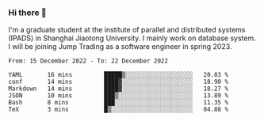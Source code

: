 ### Hi there 👋

I'm a graduate student at the institute of parallel and distributed systems (IPADS) in Shanghai Jiaotong University. I mainly work on database system. I will be joining Jump Trading as a software engineer in spring 2023.

<!--START_SECTION:waka-->

```text
From: 15 December 2022 - To: 22 December 2022

YAML       16 mins         █████▒░░░░░░░░░░░░░░░░░░░   20.83 %
conf       14 mins         ████▓░░░░░░░░░░░░░░░░░░░░   18.90 %
Markdown   14 mins         ████▓░░░░░░░░░░░░░░░░░░░░   18.27 %
JSON       10 mins         ███▒░░░░░░░░░░░░░░░░░░░░░   13.89 %
Bash       8 mins          ███░░░░░░░░░░░░░░░░░░░░░░   11.35 %
TeX        3 mins          █▒░░░░░░░░░░░░░░░░░░░░░░░   04.88 %
```

<!--END_SECTION:waka-->

<!--
**yqmmm/yqmmm** is a ✨ _special_ ✨ repository because its `README.md` (this file) appears on your GitHub profile.

Here are some ideas to get you started:

- 🔭 I’m currently working on ...
- 🌱 I’m currently learning ...
- 👯 I’m looking to collaborate on ...
- 🤔 I’m looking for help with ...
- 💬 Ask me about ...
- 📫 How to reach me: ...
- 😄 Pronouns: ...
- ⚡ Fun fact: ...
-->
